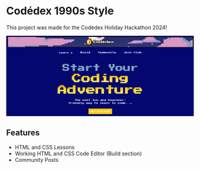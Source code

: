 # Codédex 1990s Style
This project was made for the Codédex Holiday Hackathon 2024!

![Codedex](public/images/Codedex.png)

## Features
- HTML and CSS Lessons
- Working HTML and CSS Code Editor (Build section)
- Community Posts
